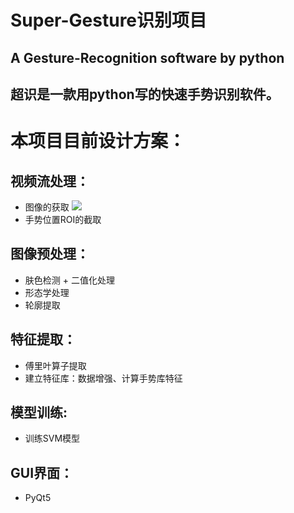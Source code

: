  # Super-Gesture识别项目

  A Gesture-Recognition software by python
------------------------------
  超识是一款用python写的快速手势识别软件。
  -----------
# 本项目目前设计方案：<br>
## 视频流处理：
* 图像的获取 [![](https://travis-ci.org/Alamofire/Alamofire.svg?branch=master)](https://travis-ci.org/Alamofire/Alamofire)
* 手势位置ROI的截取
## 图像预处理：
* 肤色检测 + 二值化处理
* 形态学处理
* 轮廓提取
## 特征提取：
* 傅里叶算子提取
* 建立特征库：数据增强、计算手势库特征
## 模型训练:
* 训练SVM模型
## GUI界面：
* PyQt5

